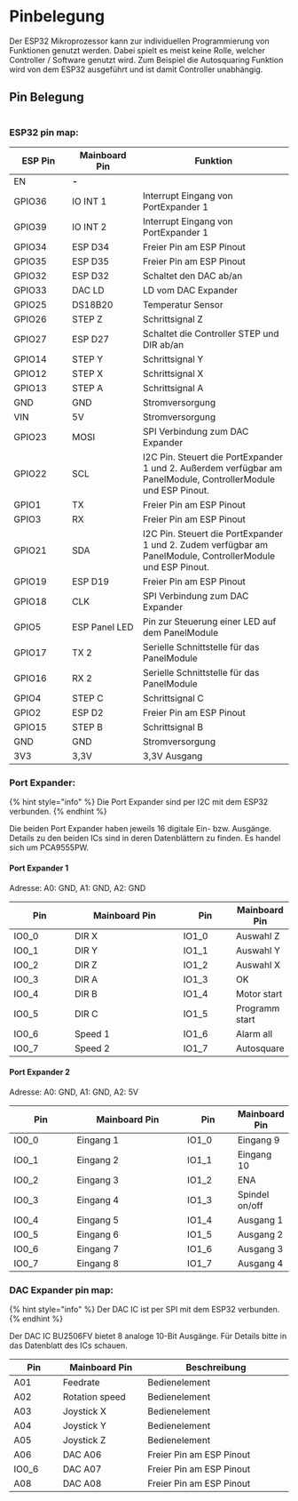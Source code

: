 # Pinbelegung

Der ESP32 Mikroprozessor kann zur individuellen Programmierung von Funktionen genutzt werden. Dabei spielt es meist keine Rolle, welcher Controller / Software genutzt wird. Zum Beispiel die Autosquaring Funktion wird von dem ESP32 ausgeführt und ist damit Controller unabhängig.

## Pin Belegung

<figure><img src="../../../.gitbook/assets/esp32 pin map.jpg" alt=""><figcaption></figcaption></figure>

### **ESP32 pin map:**

<table><thead><tr><th width="124">ESP Pin</th><th width="144">Mainboard Pin</th><th width="399">Funktion</th></tr></thead><tbody><tr><td>EN</td><td><strong>-</strong></td><td></td></tr><tr><td>GPIO36</td><td>IO INT 1</td><td>Interrupt Eingang von PortExpander 1</td></tr><tr><td>GPIO39</td><td>IO INT 2</td><td>Interrupt Eingang von PortExpander 1</td></tr><tr><td>GPIO34</td><td>ESP D34</td><td>Freier Pin am ESP Pinout</td></tr><tr><td>GPIO35</td><td>ESP D35</td><td>Freier Pin am ESP Pinout</td></tr><tr><td>GPIO32</td><td>ESP D32</td><td>Schaltet den DAC ab/an</td></tr><tr><td>GPIO33</td><td>DAC LD</td><td>LD vom DAC Expander</td></tr><tr><td>GPIO25</td><td>DS18B20</td><td>Temperatur Sensor</td></tr><tr><td>GPIO26</td><td>STEP Z</td><td>Schrittsignal Z</td></tr><tr><td>GPIO27</td><td>ESP D27</td><td>Schaltet die Controller STEP und DIR ab/an</td></tr><tr><td>GPIO14</td><td>STEP Y</td><td>Schrittsignal Y</td></tr><tr><td>GPIO12</td><td>STEP X</td><td>Schrittsignal X</td></tr><tr><td>GPIO13</td><td>STEP A</td><td>Schrittsignal A</td></tr><tr><td>GND</td><td>GND</td><td>Stromversorgung</td></tr><tr><td>VIN</td><td>5V</td><td>Stromversorgung</td></tr><tr><td>GPIO23</td><td>MOSI</td><td>SPI Verbindung zum DAC Expander</td></tr><tr><td>GPIO22</td><td>SCL</td><td>I2C Pin. Steuert die PortExpander 1 und 2. Außerdem verfügbar am PanelModule, ControllerModule und ESP Pinout.</td></tr><tr><td>GPIO1</td><td>TX</td><td>Freier Pin am ESP Pinout</td></tr><tr><td>GPIO3</td><td>RX</td><td>Freier Pin am ESP Pinout</td></tr><tr><td>GPIO21</td><td>SDA</td><td>I2C Pin. Steuert die PortExpander 1 und 2. Zudem verfügbar am PanelModule, ControllerModule und ESP Pinout.</td></tr><tr><td>GPIO19</td><td>ESP D19</td><td>Freier Pin am ESP Pinout</td></tr><tr><td>GPIO18</td><td>CLK</td><td>SPI Verbindung zum DAC Expander</td></tr><tr><td>GPIO5</td><td>ESP Panel LED</td><td>Pin zur Steuerung einer LED auf dem PanelModule</td></tr><tr><td>GPIO17</td><td>TX 2</td><td>Serielle Schnittstelle für das PanelModule</td></tr><tr><td>GPIO16</td><td>RX 2</td><td>Serielle Schnittstelle für das PanelModule</td></tr><tr><td>GPIO4</td><td>STEP C</td><td>Schrittsignal C</td></tr><tr><td>GPIO2</td><td>ESP D2</td><td>Freier Pin am ESP Pinout</td></tr><tr><td>GPIO15</td><td>STEP B</td><td>Schrittsignal B</td></tr><tr><td>GND</td><td>GND</td><td>Stromversorgung</td></tr><tr><td>3V3</td><td>3,3V</td><td>3,3V Ausgang</td></tr></tbody></table>

### Port Expander:

{% hint style="info" %}
Die Port Expander sind per I2C mit dem ESP32 verbunden.
{% endhint %}

Die beiden Port Expander haben jeweils 16 digitale Ein- bzw. Ausgänge. Details zu den beiden ICs sind in deren Datenblättern zu finden. Es handel sich um PCA9555PW.

#### Port Expander 1

Adresse: A0: GND, A1: GND, A2: GND

<table><thead><tr><th width="98">Pin</th><th width="188">Mainboard Pin</th><th width="82">Pin</th><th>Mainboard Pin</th></tr></thead><tbody><tr><td>IO0_0</td><td>DIR X</td><td>IO1_0</td><td>Auswahl Z</td></tr><tr><td>IO0_1</td><td>DIR Y</td><td>IO1_1</td><td>Auswahl Y</td></tr><tr><td>IO0_2</td><td>DIR Z</td><td>IO1_2</td><td>Auswahl X</td></tr><tr><td>IO0_3</td><td>DIR A</td><td>IO1_3</td><td>OK</td></tr><tr><td>IO0_4</td><td>DIR B</td><td>IO1_4</td><td>Motor start</td></tr><tr><td>IO0_5</td><td>DIR C</td><td>IO1_5</td><td>Programm start</td></tr><tr><td>IO0_6</td><td>Speed 1</td><td>IO1_6</td><td>Alarm all</td></tr><tr><td>IO0_7</td><td>Speed 2</td><td>IO1_7</td><td>Autosquare</td></tr></tbody></table>

#### Port Expander 2

Adresse: A0: GND, A1: GND, A2: 5V

<table><thead><tr><th width="98">Pin</th><th width="184">Mainboard Pin</th><th width="75">Pin</th><th>Mainboard Pin</th></tr></thead><tbody><tr><td>IO0_0</td><td>Eingang 1</td><td>IO1_0</td><td>Eingang 9</td></tr><tr><td>IO0_1</td><td>Eingang 2</td><td>IO1_1</td><td>Eingang 10</td></tr><tr><td>IO0_2</td><td>Eingang 3</td><td>IO1_2</td><td>ENA</td></tr><tr><td>IO0_3</td><td>Eingang 4</td><td>IO1_3</td><td>Spindel on/off</td></tr><tr><td>IO0_4</td><td>Eingang 5</td><td>IO1_4</td><td>Ausgang 1</td></tr><tr><td>IO0_5</td><td>Eingang 6</td><td>IO1_5</td><td>Ausgang 2</td></tr><tr><td>IO0_6</td><td>Eingang 7</td><td>IO1_6</td><td>Ausgang 3</td></tr><tr><td>IO0_7</td><td>Eingang 8</td><td>IO1_7</td><td>Ausgang 4</td></tr></tbody></table>

### DAC Expander pin map:

{% hint style="info" %}
Der DAC IC ist per SPI mit dem ESP32 verbunden.
{% endhint %}

Der DAC IC BU2506FV bietet 8 analoge 10-Bit Ausgänge. Für Details bitte in das Datenblatt des ICs schauen.

<table><thead><tr><th width="98">Pin</th><th width="184">Mainboard Pin</th><th width="366">Beschreibung</th></tr></thead><tbody><tr><td>A01</td><td>Feedrate</td><td>Bedienelement</td></tr><tr><td>A02</td><td>Rotation speed</td><td>Bedienelement</td></tr><tr><td>A03</td><td>Joystick X</td><td>Bedienelement</td></tr><tr><td>A04</td><td>Joystick Y</td><td>Bedienelement</td></tr><tr><td>A05</td><td>Joystick Z</td><td>Bedienelement</td></tr><tr><td>A06</td><td>DAC A06</td><td>Freier Pin am ESP Pinout</td></tr><tr><td>IO0_6</td><td>DAC A07</td><td>Freier Pin am ESP Pinout</td></tr><tr><td>A08</td><td>DAC A08</td><td>Freier Pin am ESP Pinout</td></tr></tbody></table>
